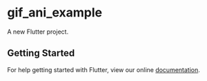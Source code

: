 # gif_ani_example

A new Flutter project.

## Getting Started

For help getting started with Flutter, view our online
[documentation](https://flutter.io/).
